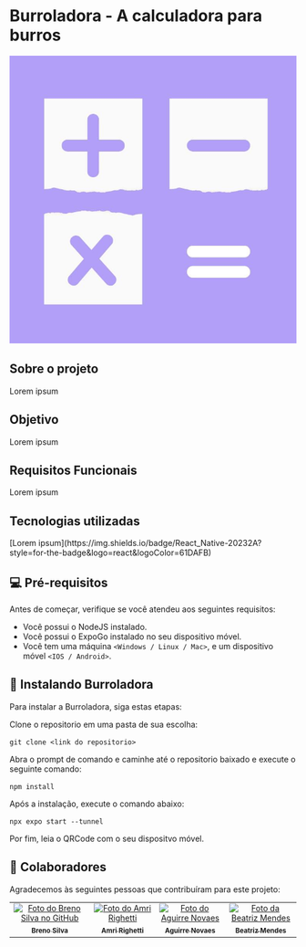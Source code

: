 # Burroladora - A calculadora para burros

<img src="logo.png" alt="Exemplo imagem">


## Sobre o projeto

Lorem ipsum

## Objetivo

Lorem ipsum

## Requisitos Funcionais

Lorem ipsum

## Tecnologias utilizadas

<div style="display : flex; justify-content : center">
  [Lorem ipsum](https://img.shields.io/badge/React_Native-20232A?style=for-the-badge&logo=react&logoColor=61DAFB)
  
</div>




## 💻 Pré-requisitos

Antes de começar, verifique se você atendeu aos seguintes requisitos:

* Você possui o NodeJS instalado.
* Você possui o ExpoGo instalado no seu dispositivo móvel.
* Você tem uma máquina `<Windows / Linux / Mac>`, e um dispositivo móvel `<IOS / Android>`.


## 🚀 Instalando Burroladora

Para instalar a Burroladora, siga estas etapas:

Clone o repositorio em uma pasta de sua escolha:
```
git clone <link do repositorio>
```

Abra o prompt de comando e caminhe até o repositorio baixado e execute o seguinte comando:
```
npm install
```

Após a instalação, execute o comando abaixo:
```
npx expo start --tunnel
```

Por fim, leia o QRCode com o seu dispositvo móvel.

## 🤝 Colaboradores

Agradecemos às seguintes pessoas que contribuíram para este projeto:

<table>
  <tr>
    <td align="center">
      <a href="#">
        <img src="https://avatars.githubusercontent.com/u/114250412?v=4" width="100px;" alt="Foto do Breno Silva no GitHub"/><br>
        <sub>
          <b>Breno Silva</b>
        </sub>
      </a>
    </td>
    <td align="center">
      <a href="#">
        <img src="https://avatars.githubusercontent.com/u/100785572?v=4" width="100px;" alt="Foto do Amri Righetti"/><br>
        <sub>
          <b>Amri Righetti</b>
        </sub>
      </a>
    </td>
    <td align="center">
      <a href="#">
        <img src="https://avatars.githubusercontent.com/u/114250844?v=4" width="100px;" alt="Foto do Aguirre Novaes"/><br>
        <sub>
          <b>Aguirre Novaes</b>
        </sub>
      </a>
    </td>
        <td align="center">
      <a href="#">
        <img src="https://avatars.githubusercontent.com/u/112603541?v=4" width="100px;" alt="Foto da Beatriz Mendes"/><br>
        <sub>
          <b>Beatriz Mendes</b>
        </sub>
      </a>
    </td>
  </tr>
</table>
